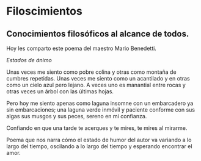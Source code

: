 # Filoscimientos
## Conocimientos filosóficos al alcance de todos. 

Hoy les comparto este poema del maestro Mario Benedetti.

*Estados de ánimo*

Unas veces me siento como pobre colina y otras como montaña de cumbres repetidas. Unas veces me siento como un acantilado y en otras como un cielo azul pero lejano. A veces uno es manantial entre rocas y otras veces un árbol con las últimas hojas.

Pero hoy me siento apenas como laguna insomne con un embarcadero ya sin embarcaciones; una laguna verde inmóvil y paciente conforme con sus algas sus musgos y sus peces, sereno en mi confianza.

Confiando en que una tarde te acerques y te mires, te mires al mirarme.

Poema que nos narra cómo el estado de humor del autor va variando a lo largo del tiempo, oscilando a lo largo del tiempo y esperando encontrar el amor.
